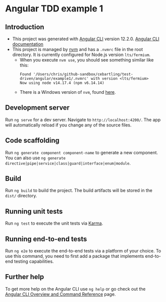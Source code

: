 # Angular TDD example 1

## Introduction

- This project was generated with [Angular CLI](https://github.com/angular/angular-cli) version 12.2.0. [Angular CLI documentation](https://angular.io/cli)
- This project is managed by [nvm](https://github.com/nvm-sh/nvm) and has a `.nvmrc` file in the root directory. It is currently configured for Node.js version `lts/fermium`.
  - When you execute `nvm use`, you should see something similar like this: 
    ```shell
    Found '/Users/chris/github-sandbox/cebartling/test-driven/angular/example1/.nvmrc' with version <lts/fermium>
    Now using node v14.17.4 (npm v6.14.14)
    ```
  - There is a Windows version of `nvm`, found [here](https://github.com/coreybutler/nvm-windows).


## Development server

Run `ng serve` for a dev server. Navigate to `http://localhost:4200/`. The app will automatically reload if you change any of the source files.

## Code scaffolding

Run `ng generate component component-name` to generate a new component. You can also use `ng generate directive|pipe|service|class|guard|interface|enum|module`.

## Build

Run `ng build` to build the project. The build artifacts will be stored in the `dist/` directory.

## Running unit tests

Run `ng test` to execute the unit tests via [Karma](https://karma-runner.github.io).

## Running end-to-end tests

Run `ng e2e` to execute the end-to-end tests via a platform of your choice. To use this command, you need to first add a package that implements end-to-end testing capabilities.

## Further help

To get more help on the Angular CLI use `ng help` or go check out the [Angular CLI Overview and Command Reference](https://angular.io/cli) page.
